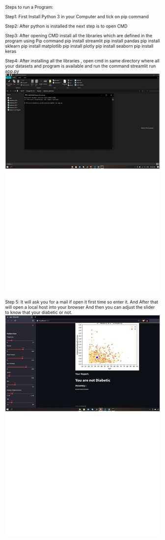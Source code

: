 Steps to run a Program:

Step1:
First Install Python 3 in your Computer and tick on pip command

Step2:
After python is installed the next step is to open CMD

Step3:
After opening CMD install all the libraries which are defined in the program using Pip command
pip install streamlit
pip install pandas
pip install sklearn
pip install matplotlib
pip install plotly
pip install seaborn
pip install keras

Step4:
After installing all the libraries , open cmd in same directory where all your datasets and program is available and run the command
streamlit run app.py
![](Images/image1.jpg)

Step 5:
It will ask you for a mail if open it first time so enter it.
And After that will open a local host into your browser
And then you can adjust the slider to know that your diabetic or not.
![](Images/image2.jpg)
 




